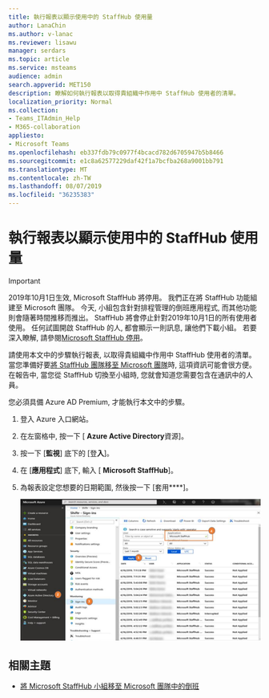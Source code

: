 ```yaml
---
title: 執行報表以顯示使用中的 StaffHub 使用量
author: LanaChin
ms.author: v-lanac
ms.reviewer: lisawu
manager: serdars
ms.topic: article
ms.service: msteams
audience: admin
search.appverid: MET150
description: 瞭解如何執行報表以取得貴組織中作用中 StaffHub 使用者的清單。
localization_priority: Normal
ms.collection:
- Teams_ITAdmin_Help
- M365-collaboration
appliesto:
- Microsoft Teams
ms.openlocfilehash: eb337fdb79c0977f4bcacd782d6705947b5b8466
ms.sourcegitcommit: e1c8a62577229daf42f1a7bcfba268a9001bb791
ms.translationtype: MT
ms.contentlocale: zh-TW
ms.lasthandoff: 08/07/2019
ms.locfileid: "36235383"
---
```

# <a name="run-a-report-to-show-active-staffhub-usage"></a>執行報表以顯示使用中的 StaffHub 使用量

> [!IMPORTANT]
> 2019年10月1日生效, Microsoft StaffHub 將停用。 我們正在將 StaffHub 功能組建至 Microsoft 團隊。 今天, 小組包含針對排程管理的倒班應用程式, 而其他功能則會隨著時間推移而推出。 StaffHub 將會停止針對2019年10月1日的所有使用者使用。 任何試圖開啟 StaffHub 的人, 都會顯示一則訊息, 讓他們下載小組。 若要深入瞭解, 請參閱[Microsoft StaffHub 停用](microsoft-staffhub-to-be-retired.md)。  

請使用本文中的步驟執行報表, 以取得貴組織中作用中 StaffHub 使用者的清單。 當您準備好要[將 StaffHub 團隊移至 Microsoft 團隊](move-staffhub-teams-to-shifts-in-teams.md)時, 這項資訊可能會很方便。 在報告中, 當您從 StaffHub 切換至小組時, 您就會知道您需要包含在通訊中的人員。

您必須具備 Azure AD Premium, 才能執行本文中的步驟。

1. 登入 Azure 入口網站。
2. 在左窗格中, 按一下 [ **Azure Active Directory**資源]。
3. 按一下 [**監視**] 底下的 [登**入**]。
4. 在 [**應用程式**] 底下, 輸入 [ **Microsoft StaffHub**]。
5. 為報表設定您想要的日期範圍, 然後按一下 [套用****]。 

    ![螢幕擷取畫面顯示如何顯示作用中 StaffHub 使用方式的相關步驟](../../media/staffhub-active-usage-report.png)

## <a name="related-topics"></a>相關主題

- [將 Microsoft StaffHub 小組移至 Microsoft 團隊中的倒班](move-staffhub-teams-to-shifts-in-teams.md)
